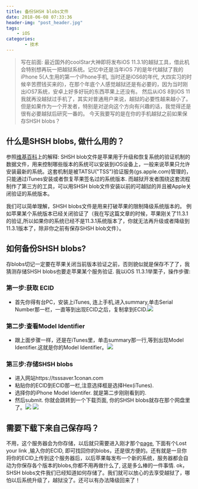 ```yaml
---
title: 备份SHSH blobs文件
date: 2018-06-08 07:33:36
header-img: "post_header.jpg"
tags:
	- iOS
categories:
       - 技术
---
```


> 写在前面: 最近国外的coolStar大神即将发布iOS 11.3.1的越狱工具，借此机会特别想再玩一把越狱系统。记忆中还是当年iOS 7的是年代越狱了我的iPhone 5(人生用的第一个iPhone手机, 当时还是iOS6的年代, 大四实习的时候辛苦攒钱买来的)，在那个年底个人感觉越狱还是有必要的，因为当时刚出iOS7系统，安卓上好多好玩的东西苹果上还没有。 然后从iOS 8到iOS 11我就再没越狱过手机了，其实对普通用户来说，越狱的必要性越来越小了。但是如果作为一个开发者，特别是对逆向这个方向有兴趣的话，我觉得还是很有必要越狱后研究一番的。 今天我要写的是在你的手机越狱之前如果保存SHSH blobs？

## 什么是SHSH blobs, 做什么用的？
参照[维基百科](https://en.wikipedia.org/wiki/SHSH_blob)上的解释: SHSH blob文件是苹果用于升级和恢复系统的验证机制的数据文件，用来控制哪些版本的系统可以安装到iOS设备上，一般来说苹果只允许安装最新的系统。这套机制是被TATSU("TSS")验证服务(gs.apple.com)管理的，只能通过iTunes安装或者恢复苹果签名过的系统版本. 而越狱开发者围绕这套流程制作了第三方的工具，可以用SHSH blob文件安装以前的可越狱的并且被Apple关闭验证的系统版本。

我们可以简单理解，SHSH blobs文件是用来打破苹果的限制降级系统版本的。 例如苹果某个系统版本已经关闭验证了（我在写这篇文章的时候，苹果刚关了11.3.1的验证,所以如果你的系统已经不是11.3.1系统版本了，你就无法再升级或者降级到11.3.1版本了，除非你之前有保存SHSH blob文件）。

## 如何备份SHSH blobs?
存blobs切记一定要在苹果关闭当前版本验证之前，否则貌似就是保存不了了，我猜测存储SHSH blobs也要走苹果某个服务验证. 我以iOS 11.3.1举栗子，操作步骤:

### 第一步:获取 ECID
* 首先你得有台PC，安装上iTunes, 连上手机,进入summary,单击Serial Number那一栏，一直等到出现ECID之后，复制拿到ECID.![](ECID.png)

### 第二步:查看Model Identifier
* 跟上面步骤一样，还是在iTunes里，单击summary那一行,等到出现Model Identifier.这就是你的Model Identifier。![](ModelIdentifier.png)

### 第三步:存储SHSH blobs
* 进入网站https://tsssaver.1conan.com
* 粘贴你的ECID到ECID那一栏,注意选择框是选择Hex(iTunes).
* 选择你的iPhone Model Identifer. 就是第二步刚刚看到的.
* 然后submit. 你就会跳转到一个下载页面, 你的SHSH blobs就存在那个网盘里了。![](tsssaver.png) ![](lost_your_link.png)


## 需要下载下来自己保存吗？ 
不用，这个服务器会为你存储，以后就只需要进入刚才那个[page](https://tsssaver.1conan.com), 下面有个Lost your link ,输入你的ECID, 即可找回你的blobs，还是很方便的。还有就是一旦你将你的ECID上传到这个服务器后，以后苹果每发布一个新的系统，服务器都会自动为你保存各个版本的blobs,你都不用再做什么了, 这是多么棒的一件事情. ok，SHSH blobs文件我们已经知道如何存储了。我们就可以放心的去享受越狱了，哪怕以后系统升级了，越狱没了。还可以有办法降级回来了！





